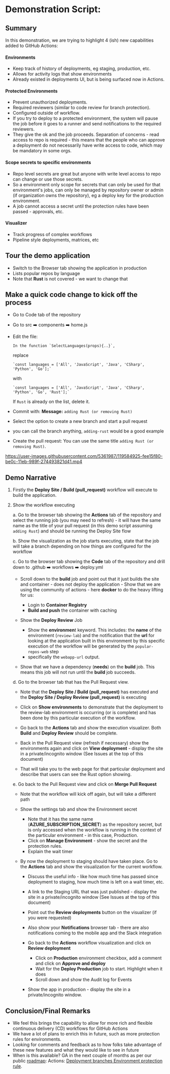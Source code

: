 # Demonstration Script:

## Summary

In this demonstration, we are trying to highlight 4 (ish) new capabilities added to GitHub Actions:

#### Environments
- Keep track of history of deployments, eg staging, production, etc.
- Allows for activity logs that show environments
- Already existed in deployments UI, but is being surfaced now in Actions.

#### Protected Environments
- Prevent unauthorized deployments.
- Required reviewers (similar to code review for branch protection).
- Configured outside of workflow.
- If you try to deploy to a protected environment, the system will pause the job before it goes to a runner and send notifications to the required reviewers.
- They give the ok and the job proceeds.
Separation of concerns - read access to repo is required - this means that the people who can approve a deployment do not necessarily have write access to code, which may be mandatory in some orgs.

#### Scope secrets to specific environments
- Repo level secrets are great but anyone with write level access to repo can change or use those secrets.
- So a environment only scope for secrets that can only be used for that environment's jobs, can only be managed by repository owner or admin (if organization owns the repository), eg a deploy key for the production environment.
- A job cannot access a secret until the protection rules have been passed - approvals, etc.

#### Visualizer
- Track progress of complex workflows
- Pipeline style deployments, matrices, etc

## Tour the demo application
- Switch to the Browser tab showing the application in production
- Lists popular repos by language
- Note that **Rust** is not covered - we want to change that


## Make a quick code change to kick off the process

- Go to Code tab of the repository
- Go to src ➡️ components ➡️ home.js
- Edit the file:

      In the function `SelectLanguages(props){..}`, 

    replace 

      `const languages = ['All', 'JavaScript', 'Java', 'CSharp', 'Python', 'Go'];`

    with

      `const languages = ['All', 'JavaScript', 'Java', 'CSharp', 'Python', 'Go', 'Rust'];`

     If `Rust` is already on the list, delete it.

- Commit with:
**Message:** `adding Rust (or removing Rust)`
- Select the option to create a new branch and start a pull request
- you can call the branch anything, `adding-rust` would be a good example
- Create the pull request: You can use the same title `adding Rust (or removing Rust)`. 

https://user-images.githubusercontent.com/5361987/119584925-fee15f80-be0c-11eb-989f-274493821d41.mp4

## Demo Narrative

1. Firstly the **Deploy Site / Build (pull_request)** workflow will execute to build the application.
2. Show the workflow executing
 
      a. Go to the browser tab showing the **Actions** tab of the repository and select the running job (you may need to refresh) - it will have the same name as the title of your pull request (in this demo script assuming `adding Rust`) and should be running the Deploy Site flow
      
     b. Show the visualization as the job starts executing, state that the job will take a branch depending on how things are configured for the workflow
     
     c. Go to the browser tab showing the **Code** tab of the repository and drill down to  .github ➡️ workflows ➡️ deploy.yml
     
      - Scroll down to the **build** job and point out that it just builds the site and container - does not deploy the application
            - Show that we are using the community of actions - here **docker** to do the heavy lifting for us:
               
           - Login to **Container Registry**
           - **Build and push** the container with caching
      - Show the **Deploy Review** Job
           - Show the **environmen**t keyword. This includes: the **name** of the environment (`review-lab`) and the notification that the **url** for looking at the application built in this environment by this specific execution of the workflow will be generated by the `popular-repos-web` step 
           - specifically the `webapp-url` output.

      - Show that we have a dependency (**needs**) on the **build** job. This means this job will not run until the **build** job succeeds.


     d. Go to the browser tab that has the Pull Request view.

      - Note that the **Deploy Site / Build (pull_request)** has executed and the **Deploy Site / Deploy Review (pull_request)**  is executing

      - Click on **Show environments** to demonstrate that the deployment to the review-lab environment is occurring (or is complete) and has been done by this particular execution of the workflow.

      - Go back to the **Actions** tab and show the execution visualizer. Both **Build** and **Deploy Review** should be complete.

      - Back in the Pull Request view (refresh if necessary) show the environments again and click on **View deployment** - display the site in a private/incognito window (See Issues at the top of this document)

      - That will take you to the web page for that particular deployment and describe that users can see the Rust option showing.

     e. Go back to the Pull Request view and click on **Merge Pull Request**
      - Note that the workflow will kick off again, but will take a different path
      - Show the settings tab and show the Environment secret
     
           - Note that it has the same name (**AZURE_SUBSCRIPTION_SECRET**) as the repository secret, but is only accessed when the workflow is running in the context of the particular environment - in this case, Production.
           -  Click on **Manage Environment** - show the secret and the protection rules.
           -  Explain the wait timer

      - By now the deployment to staging should have taken place. Go to the **Actions** tab and show the visualization for the current workflow.
      
           - Discuss the useful info - like how much time has passed since deployment to staging, how much time is left on a wait timer, etc.
           - A link to the Staging URL that was just published - display the site in a private/incognito window (See Issues at the top of this document)
           - Point out the **Review deployments** button on the visualizer (if you were requested)
           - Also show your **Notifications** browser tab - there are also notifications coming to the mobile app and the Slack integration
           - Go back to the **Actions** workflow visualization and click on **Review deployment**
                   
               - Click on **Production** environment checkbox, add a comment and click on **Approve and deploy**
               - Wait for the **Deploy Production** job to start. Highlight when it does
               - Scroll down and show the Audit log for Events
                   
           - Show the app in production  - display the site in a private/incognito window.

## Conclusion/Final Remarks
- We feel this brings the capability to allow for more rich and flexible continuous delivery (CD) workflows for GitHub Actions
- We have a lot of plans to enrich this in future, such as more protection rules for environments.
- Looking for comments and feedback as to how folks take advantage of these new features and what they would like to see in future
- When is this available? GA in the next couple of months as per our public [roadmap](https://github.com/github/roadmap/projects/1): Actions: [Deployment branches Environment protection rule](https://github.com/github/roadmap/issues/164).
